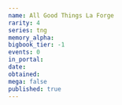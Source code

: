 ```yaml
---
name: All Good Things La Forge
rarity: 4
series: tng
memory_alpha:
bigbook_tier: -1
events: 0
in_portal:
date:
obtained:
mega: false
published: true
---
```



